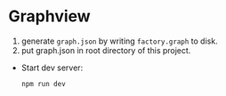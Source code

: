 # Graphview

1. generate `graph.json` by writing `factory.graph` to disk.
1. put graph.json in root directory of this project.


- Start dev server:

  ```sh
  npm run dev
  ```
